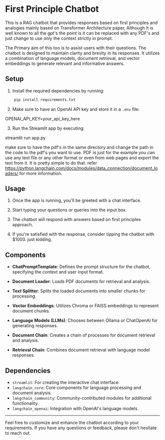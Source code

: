 # First Principle Chatbot

This is a RAG chatbot that provides responses based on first principles and analogies mainly based on Transformer Architecture paper, Although It is well known to all the gpt's the point is it can be replaced with any PDF's and just change to use only the context strictly in prompt.  

The Primary aim of this too is to assist users with their questions. The chatbot is designed to maintain clarity and brevity in its responses. It utilizes a combination of language models, document retrieval, and vector embeddings to generate relevant and informative answers.

## Setup

1. Install the required dependencies by running:

```bash
    pip install requirements.txt
```


2. Make sure to have an OpenAI API key and store it in a `.env` file:

OPENAI_API_KEY=your_api_key_here


3. Run the Streamlit app by executing:

streamlit run app.py

make sure to have the pdf's in the same directory and change the path in the code to the pdf's you want to use. PDF is just for the example you can use any text file or any other format or even from web pages and export the text from it. It is pretty simple to do that. refer https://python.langchain.com/docs/modules/data_connection/document_loaders/ for more information.

## Usage

1. Once the app is running, you'll be greeted with a chat interface.

2. Start typing your questions or queries into the input box.

3. The chatbot will respond with answers based on first principles approach.

4. If you're satisfied with the response, consider tipping the chatbot with $1000. just kidding.

## Components

- **ChatPromptTemplate**: Defines the prompt structure for the chatbot, specifying the context and user input format.

- **Document Loader**: Loads PDF documents for retrieval and analysis.

- **Text Splitter**: Splits the loaded documents into smaller chunks for processing.

- **Vector Embeddings**: Utilizes Chroma or FAISS embeddings to represent document chunks.

- **Language Models (LLMs)**: Chooses between Ollama or ChatOpenAI for generating responses.

- **Document Chain**: Creates a chain of processes for document retrieval and analysis.

- **Retrieval Chain**: Combines document retrieval with language model responses.

## Dependencies

- `streamlit`: For creating the interactive chat interface.
- `langchain_core`: Core components for language processing and document analysis.
- `langchain_community`: Community-contributed modules for additional functionality.
- `langchain_openai`: Integration with OpenAI's language models.

---

Feel free to customize and enhance the chatbot according to your requirements. If you have any questions or feedback, please don't hesitate to reach out. 